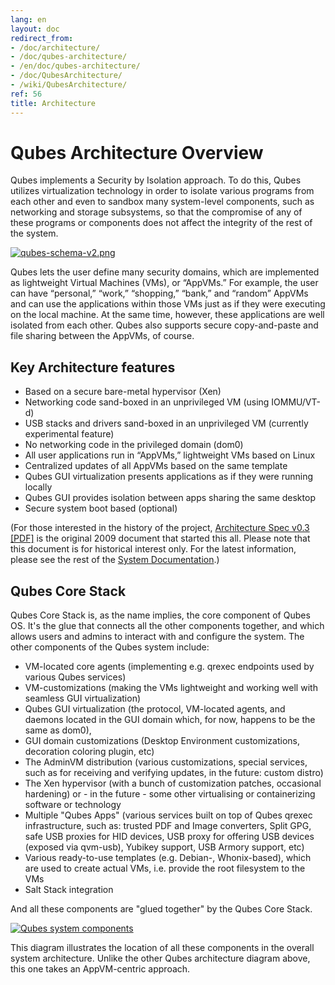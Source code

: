 ```yaml
---
lang: en
layout: doc
redirect_from:
- /doc/architecture/
- /doc/qubes-architecture/
- /en/doc/qubes-architecture/
- /doc/QubesArchitecture/
- /wiki/QubesArchitecture/
ref: 56
title: Architecture
---
```


Qubes Architecture Overview
===========================

Qubes implements a Security by Isolation approach. To do this, Qubes utilizes virtualization technology in order to isolate various programs from each other and even to sandbox many system-level components, such as networking and storage subsystems, so that the compromise of any of these programs or components does not affect the integrity of the rest of the system.

[![qubes-schema-v2.png](/attachment/wiki/QubesArchitecture/qubes-schema-v2.png)](/attachment/wiki/QubesArchitecture/qubes-schema-v2.png)

Qubes lets the user define many security domains, which are implemented as lightweight Virtual Machines (VMs), or “AppVMs.” For example, the user can have “personal,” “work,” “shopping,” “bank,” and “random” AppVMs and can use the applications within those VMs just as if they were executing on the local machine. At the same time, however, these applications are well isolated from each other. Qubes also supports secure copy-and-paste and file sharing between the AppVMs, of course.

Key Architecture features
-------------------------

- Based on a secure bare-metal hypervisor (Xen)
- Networking code sand-boxed in an unprivileged VM (using IOMMU/VT-d)
- USB stacks and drivers sand-boxed in an unprivileged VM (currently experimental feature)
- No networking code in the privileged domain (dom0)
- All user applications run in “AppVMs,” lightweight VMs based on Linux
- Centralized updates of all AppVMs based on the same template
- Qubes GUI virtualization presents applications as if they were running locally
- Qubes GUI provides isolation between apps sharing the same desktop
- Secure system boot based (optional)

(For those interested in the history of the project, [Architecture Spec v0.3 [PDF]](/attachment/wiki/QubesArchitecture/arch-spec-0.3.pdf) is the original 2009 document that started this all.
Please note that this document is for historical interest only.
For the latest information, please see the rest of the [System Documentation](/doc/#system).)

Qubes Core Stack
----------------

Qubes Core Stack is, as the name implies, the core component of Qubes OS. It's
the glue that connects all the other components together, and which allows users
and admins to interact with and configure the system. The other components of
the Qubes system include:

- VM-located core agents (implementing e.g. qrexec endpoints used by various
  Qubes services)
- VM-customizations (making the VMs lightweight and working well with seamless
  GUI virtualization)
- Qubes GUI virtualization (the protocol, VM-located agents, and daemons
  located in the GUI domain which, for now, happens to be the same as dom0),
- GUI domain customizations (Desktop Environment customizations, decoration
  coloring plugin, etc)
- The AdminVM distribution (various customizations, special services, such as
  for receiving and verifying updates, in the future: custom distro)
- The Xen hypervisor (with a bunch of customization patches, occasional
  hardening) or - in the future - some other virtualising or containerizing
  software or technology
- Multiple "Qubes Apps" (various services built on top of Qubes qrexec
  infrastructure, such as: trusted PDF and Image converters, Split GPG, safe
  USB proxies for HID devices, USB proxy for offering USB devices (exposed via
  qvm-usb), Yubikey support, USB Armory support, etc)
- Various ready-to-use templates (e.g. Debian-, Whonix-based), which are used
  to create actual VMs, i.e. provide the root filesystem to the VMs
- Salt Stack integration

And all these components are "glued together" by the Qubes Core Stack.

[![Qubes system components](/attachment/wiki/QubesArchitecture/qubes-components.png)](/attachment/wiki/QubesArchitecture/qubes-components.png)

This diagram illustrates the location of all these components in the overall
system architecture. Unlike the other Qubes architecture diagram above, this one
takes an AppVM-centric approach.
